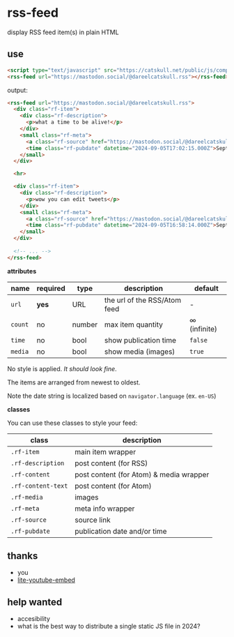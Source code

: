 # rss-feed

display RSS feed item(s) in plain HTML

## use

```html
<script type="text/javascript" src="https://catskull.net/public/js/components/rss-feed.js" async></script>
<rss-feed url="https://mastodon.social/@dareelcatskull.rss"></rss-feed>
```

output:
```html
<rss-feed url="https://mastodon.social/@dareelcatskull.rss">
  <div class="rf-item">
    <div class="rf-description">
      <p>what a time to be alive!</p>
    </div>
    <small class="rf-meta">
      <a class="rf-source" href="https://mastodon.social/@dareelcatskull/113086020707228626" target="_blank">mastodon.social</a>
      <time class="rf-pubdate" datetime="2024-09-05T17:02:15.000Z">September 5, 2024</time>
    </small>
  </div>

  <hr>

  <div class="rf-item">
    <div class="rf-description">
      <p>wow you can edit tweets</p>
    </div>
    <small class="rf-meta">
      <a class="rf-source" href="https://mastodon.social/@dareelcatskull/113086004893026159" target="_blank">mastodon.social</a>
      <time class="rf-pubdate" datetime="2024-09-05T16:58:14.000Z">September 5, 2024</time>
    </small>
  </div>
  
  <!-- ... -->
</rss-feed>
```

**attributes**

| name    | required | type   | description                  | default      |
|---------|----------|--------|------------------------------|--------------|
| `url`   | **yes**  | URL    | the url of the RSS/Atom feed | -            |
| `count` | no       | number | max item quantity            | ∞ (infinite) |
| `time`  | no       | bool   | show publication time        | `false`      |
| `media` | no       | bool   | show media (images)          | `true`       |

No style is applied. _It should look fine_.

The items are arranged from newest to oldest.

Note the date string is localized based on `navigator.language` (ex. `en-US`)

**classes**

You can use these classes to style your feed:

| class               | description                                 |
|---------------------|---------------------------------------------|
| `.rf-item`          | main item wrapper                           |
| `.rf-description`   | post content (for RSS)                      |
| `.rf-content`       | post content (for Atom) & media wrapper     |
| `.rf-content-text`  | post content (for Atom)                     |
| `.rf-media`         | images                                      |
| `.rf-meta`          | meta info wrapper                           |
| `.rf-source`        | source link                                 |
| `.rf-pubdate`       | publication date and/or time                |

## thanks
- you
- [lite-youtube-embed](https://github.com/paulirish/lite-youtube-embed?tab=readme-ov-file)

## help wanted
- accesibility
- what is the best way to distribute a single static JS file in 2024?

